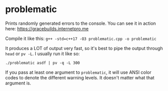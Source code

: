 # problematic
Prints randomly generated errors to the console. You can see it in action here: https://gracebuilds.internetpro.me

Compile it like this: `g++ -std=c++17 -O3 problematic.cpp -o problematic`

It produces a LOT of output very fast, so it's best to pipe the output through `head` or `pv -L`. I usually run it like so:

```
./problematic asdf | pv -q -L 300
```

If you pass at least one argument to `problematic`, it will use ANSI color codes to denote the different warning levels. It doesn't matter what that argument is.
